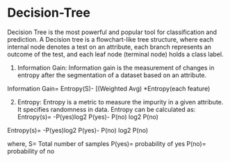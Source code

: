 # Decision-Tree

Decision Tree is the most powerful and popular tool for classification and prediction. A Decision tree is a flowchart-like tree structure, where each internal node denotes a test on an attribute, each branch represents an outcome of the test, and each leaf node (terminal node) holds a class label. 

1. Information Gain:
Information gain is the measurement of changes in entropy after the segmentation of a dataset based on an attribute.

Information Gain= Entropy(S)- [(Weighted Avg) *Entropy(each feature)  

2. Entropy: Entropy is a metric to measure the impurity in a given attribute. It specifies randomness in data. Entropy can be calculated as:
Entropy(s)= -P(yes)log2 P(yes)- P(no) log2 P(no)

Entropy(s)= -P(yes)log2 P(yes)- P(no) log2 P(no)

where, 
S= Total number of samples
P(yes)= probability of yes
P(no)= probability of no

